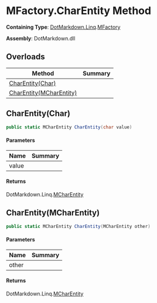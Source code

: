 # MFactory\.CharEntity Method

**Containing Type**: [DotMarkdown.Linq](../../README.md)\.[MFactory](../README.md)

**Assembly**: DotMarkdown\.dll

## Overloads

| Method | Summary |
| ------ | ------- |
| [CharEntity(Char)](#DotMarkdown_Linq_MFactory_CharEntity_System_Char_) | |
| [CharEntity(MCharEntity)](#DotMarkdown_Linq_MFactory_CharEntity_DotMarkdown_Linq_MCharEntity_) | |

## CharEntity\(Char\)<a name="DotMarkdown_Linq_MFactory_CharEntity_System_Char_"></a>

```csharp
public static MCharEntity CharEntity(char value)
```

#### Parameters

| Name | Summary |
| ---- | ------- |
| value | |

#### Returns

DotMarkdown\.Linq\.[MCharEntity](../../MCharEntity/README.md)

## CharEntity\(MCharEntity\)<a name="DotMarkdown_Linq_MFactory_CharEntity_DotMarkdown_Linq_MCharEntity_"></a>

```csharp
public static MCharEntity CharEntity(MCharEntity other)
```

#### Parameters

| Name | Summary |
| ---- | ------- |
| other | |

#### Returns

DotMarkdown\.Linq\.[MCharEntity](../../MCharEntity/README.md)

